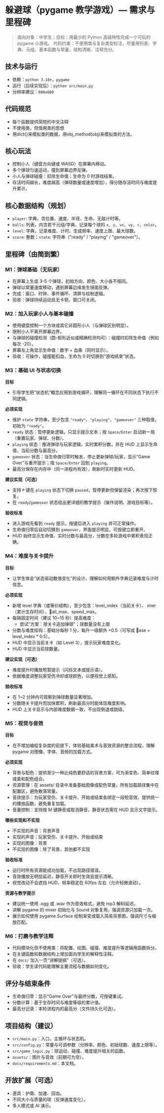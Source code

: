 # 躲避球（pygame 教学游戏）— 需求与里程碑

> 面向对象：中学生；目标：用最少的 Python 高级特性完成一个可玩的 pygame 小游戏。
> 代码约束：不使用类与复杂类型标注，尽量用列表、字典、元组、基本函数与常量，结构清晰、注释充分。

## 技术与运行
- 依赖：`python 3.10+`，`pygame`
- 运行（后续实现后）：`python src/main.py`
- 分辨率建议：`800x600`

## 代码规范
- 每个函数提供简短的中文注释
- 不使用类，但借用类的思想
- 用dict{}来模拟类的数据，用obj_method(obj)来模拟类的方法。

## 核心玩法
- 控制小人（键盘方向键或 WASD）在屏幕内移动。
- 多个弹球匀速运动，撞到屏幕边界反弹。
- 小人与弹球碰撞：扣除生命值；生命为 0 时游戏结束。
- 存活时间越长，难度越高（弹球数量或速度增加），得分随存活时间与难度提升累计。

## 核心数据结构（规划）
- `player`: 字典，含位置、速度、半径、生命、无敌计时等。
- `balls`: 列表，内含若干元组/字典，记录每个球的 `x, y, vx, vy, r, color`。
- `level`: 字典，记录难度、计时、生成频率、速度上限、最大球数。
- `score`: 整数；`state`: 字符串（"ready" / "playing" / "gameover"）。

## 里程碑（由简到繁）

### M1：弹球基础（无玩家）
- 在屏幕上生成 3–5 个弹球，初始方向、颜色、大小各不相同。
- 弹球以常量速度移动，遇到屏幕边缘发生镜面反弹。
- 完成：窗口、时钟、事件循环、清屏与绘制逻辑。
- 验收：弹球持续运动且无卡顿，窗口可关闭。

### M2：加入玩家小人与基本碰撞
- 使用键盘控制一个方块或其它非圆形小人（与弹球区别明显）。
- 限制小人不离开屏幕边界。
- 与弹球的碰撞检测（圆-矩形近似或精确检测均可）：碰撞时扣除生命值（例如每次 -20）。
- 屏幕左上角显示生命值：数字 + 血条（同时显示）。
- 验收：可操作，碰撞能扣血，生命为 0 时切换到“游戏结束”状态。

### M3：基础 UI 与状态切换
**目标**
- 引导学生把“状态机”概念应用到游戏循环，理解同一循环在不同状态下执行不同逻辑。

**必须实现**
- 维护 `state` 字符串，至少包含 `"ready"`、`"playing"`、`"gameover"` 三种取值，初始为 `"ready"`。
- `ready` 状态：暂停更新逻辑，只显示提示文本；按 `Space/Enter` 启动新一局（重置玩家、弹球、分数）。
- `playing` 状态：推进弹球与玩家逻辑，实时累积分数，并在 HUD 上显示生命值、当前分数与最高分。
- `gameover` 状态：当生命值归零时触发，停止更新弹球/玩家，显示“Game Over”与重开提示；按 `Space/Enter` 回到 `playing`。
- 最高分保存在内存中（同一进程内有效），刷新时实时更新 HUD。

**建议实现（可选）**
- 支持 `P` 键在 `playing` 状态下切换 `paused`，暂停更新但保留渲染；再次按下恢复。
- 在 `ready`/`gameover` 状态给出更详细的教学提示（操作说明、游戏目标等）。

**验收标准**
- 进入游戏先看到 `ready` 提示，按键后进入 `playing` 并可正常操作。
- 生命值归零后自动切换到 `gameover`，界面提示明显，可按键立即重开。
- HUD 始终显示生命值、实时分数与最高分，分数在多轮游戏中累积表现正确。
### M4：难度与关卡提升
**目标**
- 让学生体会“状态驱动数值变化”的设计，理解如何用额外字典记录难度与计时信息。

**必须实现**
- 新增 level 字典（或等价结构），至少包含：level_index（当前关卡）、	imer（累计生存时间）、all_max、speed_max。
- 每隔固定时间（建议 10~15 秒）提高难度：
  - 尝试“方案：按关卡追加弹球”；球数量没有上限 
- 分数与难度挂钩：基础分每秒 1 分，每升一级额外 +0.5（可写成 ase + level_index * 0.5）。
- HUD 中显示当前关卡（如 Level 3），提示玩家难度变化。
- HUD 中显示当前球数量。

**建议实现（可选）**
- 难度提升时播放短暂提示（闪烁文本或提示语）。
- 依据难度调整玩家受伤冷却或球颜色，以便视觉上感知。

**验收标准**
- 在 1~2 分钟内可观察到弹球数量显著增加。
- 分数随关卡提升而加快累积，刷新最高分时能体现难度影响。
- HUD 上关卡显示与内部难度数据一致，不出现倒退或跳级。

### M5：视觉与音效
**目标**
- 在不增加编程复杂度的前提下，体验基础美术与音效资源的整合流程，理解 pygame 对图像、字体、音频的加载方式。

**必须实现**
- 背景与配色：提供至少一种比纯色更舒适的背景方案，可为渐变色、简单纹理或柔和配色组合。
- 资源管理：在 assets/ 目录中准备基础图像或配色常量，所有加载路径集中在配置区，避免散落常量。
- 音效提示：为玩家受伤、关卡提升、开始或结束各绑定一段短音效，提供统一的播放函数，避免重复加载。
- 音量控制：支持按 M 键静音或取消静音，静音状态需在 HUD 显示文字提示。

**哪些实现和不实现**
- 不实现的声音：背景声音
- 实现的声音：玩家受伤、关卡提升、开始或结束
- 实现的图像：背景
- 不实现的图像：除了背景，其他都不实现

**验收标准**
- 运行时所有资源能成功加载，不出现路径错误。
- 音效播放无明显延迟，静音开关即时生效且提示清晰。
- 视觉改动不会遮挡 HUD，帧率稳定在 60fps 左右（允许轻微波动）。

**资源与教学提示**
- 建议统一使用 .ogg 或 .wav 作为音效格式，避免 mp3 解码延迟。
- 讲解 pygame 的 mixer 初始化与 Sound 对象复用，强调资源只加载一次。
- 展示如何使用 pygame.Surface 绘制渐变或载入简易背景图，强调尺寸与缩放匹配。

### M6：打磨与教学注释
- 代码模块化但不使用类：将配置、绘图、碰撞、难度提升等逻辑用函数拆分。
- 在关键函数和数据结构上增加面向学生的解释性注释。
- 在 `docs/` 加入一页“讲解提纲”（可选）。
- 验收：学生读代码能理解主要流程与数据如何变化。

## 评分与结束条件
- 生命值归零：显示“Game Over”与最终分数，可按键重试。
- 分数计算：基于生存时间与难度等级的累计值。
- 最高分记录：本轮进程内的最高分（文件持久化可选）。

## 项目结构（建议）
- `src/main.py`：入口，主循环与状态机。
- `src/config.py`：常量与可调参数（分辨率、颜色、初始球数、速度上限等）。
- `src/game_logic.py`：球运动、碰撞、难度提升相关的函数。
- `assets/`：图片与音效（前期可为空）。
- `docs/requirements.md`：本文档。

## 开放扩展（可选）
- 道具：护盾、加速、回血。
- 不同大小与质量的球（反弹速度变化）。
- 多人模式或 AI 演示。
